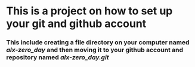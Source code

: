 # This is a project on how to set up your git and github account

### This include creating a file directory on your computer named *alx-zero_day* and then moving it to your github account and repository named *alx-zero_day.git*